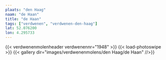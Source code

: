 ```yaml
---
plaats: "den Haag"
naam: "de Haan"
title: "de Haan"
tags: ["verdwenen", "verdwenen-den-haag"]
lat: 52.076200 
lon: 4.295733
---
```

{{< verdwenenmolenheader verdwenennr="1948" >}}
{{< load-photoswipe >}}
{{< gallery dir="images/verdwenenmolens/den Haag/de Haan" //>}}